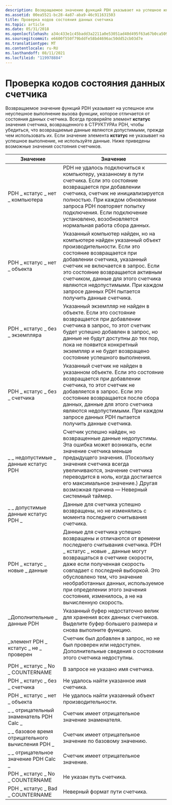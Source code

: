 ```yaml
---
description: Возвращаемое значение функций PDH указывает на успешное или неуспешное выполнение вызова функции, которое отличается от состояния данных счетчика.
ms.assetid: 00ea5521-bc28-4a87-aba9-46c911631503
title: Проверка кодов состояния данных счетчика
ms.topic: article
ms.date: 05/31/2018
ms.openlocfilehash: a34c433e1c45badd3a2211a0e53051ad40d495f63a67b0ca509ae74a5cd99972
ms.sourcegitcommit: e6600f550f79bddfe58bd4696ac50dd52cb03d7e
ms.translationtype: MT
ms.contentlocale: ru-RU
ms.lasthandoff: 08/11/2021
ms.locfileid: "119978884"
---
```

# <a name="checking-counter-data-status-codes"></a>Проверка кодов состояния данных счетчика

Возвращаемое значение функций PDH указывает на успешное или неуспешное выполнение вызова функции, которое отличается от состояния данных счетчика. Всегда проверяйте элемент **кстатус** значения счетчика, возвращенного в СТРУКТУРАх PDH, чтобы убедиться, что возвращаемые данные являются допустимыми, прежде чем использовать их. Если значение элемента **кстатус** не указывает на успешное выполнение, не используйте данные. Ниже приведены возможные значения состояния счетчиков.



| Значение                              | Значение                                                                                                                                                                                                                                                                                                                                                                          |
|------------------------------------|----------------------------------------------------------------------------------------------------------------------------------------------------------------------------------------------------------------------------------------------------------------------------------------------------------------------------------------------------------------------------------|
| PDH \_ кстатус \_ нет \_ компьютера          | PDH не удалось подключиться к компьютеру, указанному в пути счетчика. Если это состояние возвращается при добавлении счетчика, счетчик не инициализируется полностью. При каждом обновлении запроса PDH повторяет попытку подключения. Если подключение установлено, возобновляется нормальная работа сбора данных.                                                                  |
| PDH \_ кстатус \_ нет \_ объекта           | Указанный компьютер найден, но на компьютере найден указанный объект производительности. Если это состояние возвращается при добавлении счетчика, указанный счетчик не включается в запрос. Если это состояние возвращается активным счетчиком, данные для этого счетчика являются недопустимыми. При каждом запросе данных PDH пытается получить данные счетчика. |
| PDH \_ кстатус \_ без \_ экземпляра         | Указанный экземпляр не найден в объекте. Если это состояние возвращается при добавлении счетчика в запрос, то этот счетчик будет успешно добавлен в запрос, но данные не будут доступны до тех пор, пока не появится конкретный экземпляр и не будет возвращено состояние успешного выполнения.                                                                                                  |
| PDH \_ кстатус \_ без \_ счетчика          | Указанный счетчик не найден в указанном объекте. Если это состояние возвращается при добавлении счетчика, то этот счетчик не добавляется в запрос. Если это состояние возвращается после сбора данных, данные для этого счетчика являются недопустимыми. При каждом запросе данных PDH пытается получить данные счетчика.                                             |
| \_ \_ недопустимые \_ данные кстатус PDH        | Счетчик успешно найден, но возвращенные данные недопустимы. Эта ошибка может возникать, если значение счетчика меньше предыдущего значения. (Поскольку значения счетчика всегда увеличиваются, значение счетчика переводится в ноль, когда достигается его максимальное значение.) Другая возможная причина — Неверный системный таймер.                                              |
| \_ \_ допустимые данные кстатус PDH \_          | Данные для счетчика успешно возвращены, но не изменялись с момента последнего считывания счетчика.                                                                                                                                                                                                                                                                    |
| PDH \_ кстатус \_ новые \_ данные            | Данные для счетчика успешно возвращены и отличаются от времени последнего считывания счетчика. PDH \_ кстатус \_ новые \_ данные могут возвращаться в счетчике скорости, даже если полученная скорость совпадает с последней выборкой. Это обусловлено тем, что значение необработанных данных, используемое при определении этого значения состояния, изменилось, а не на вычисленную скорость.                  |
| \_Дополнительные \_ данные PDH                    | Указанный буфер недостаточно велик для хранения всех данных счетчиков. Выделите буфер большего размера и снова выполните функцию.                                                                                                                                                                                                                                              |
| \_элемент PDH \_ кстатус \_ не \_ проверен | Счетчик был добавлен в запрос, но не был проверен или недоступен. Дополнительные сведения о состоянии этого счетчика недоступны.                                                                                                                                                                                                                                 |
| PDH \_ кстатус \_ No \_ COUNTERNAME      | В запросе не указано имя счетчика.                                                                                                                                                                                                                                                                                                                                      |
| PDH \_ кстатус \_ без \_ счетчика          | Не удалось найти указанное имя счетчика.                                                                                                                                                                                                                                                                                                                                   |
| PDH \_ кстатус \_ нет \_ объекта           | Не удалось найти указанный объект производительности.                                                                                                                                                                                                                                                                                                                             |
| \_ \_ отрицательный знаменатель PDH Calc \_   | Счетчик имеет отрицательное значение знаменателя.                                                                                                                                                                                                                                                                                                                                      |
| \_ \_ базовое время отрицательного вычисления PDH \_      | Счетчик имеет отрицательное значение по базовому значению.                                                                                                                                                                                                                                                                                                                                         |
| \_ \_ отрицательное значение PDH Calc \_         | Счетчик имеет отрицательное значение.                                                                                                                                                                                                                                                                                                                                                  |
| PDH \_ кстатус \_ No \_ COUNTERNAME      | Не указан путь счетчика.                                                                                                                                                                                                                                                                                                                                                   |
| PDH \_ кстатус \_ Bad \_ COUNTERNAME     | Неверный формат пути счетчика.                                                                                                                                                                                                                                                                                                                                            |



 

 

 



